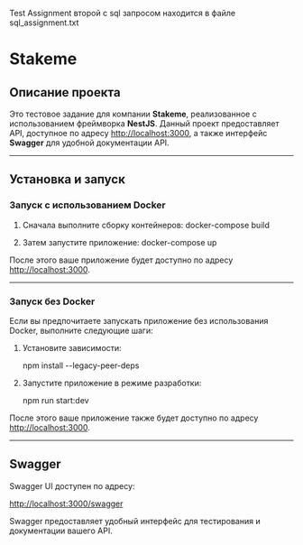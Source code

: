 Test Assignment второй с sql запросом находится в файле sql_assignment.txt 

# Stakeme

## Описание проекта

Это тестовое задание для компании **Stakeme**, реализованное с использованием фреймворка **NestJS**. Данный проект предоставляет API, доступное по адресу [http://localhost:3000](http://localhost:3000), а также интерфейс **Swagger** для удобной документации API.

---

## Установка и запуск

### Запуск с использованием Docker

1. Сначала выполните сборку контейнеров:
   docker-compose build



2. Затем запустите приложение:
   docker-compose up



После этого ваше приложение будет доступно по адресу [http://localhost:3000](http://localhost:3000).

---

### Запуск без Docker

Если вы предпочитаете запускать приложение без использования Docker, выполните следующие шаги:

1. Установите зависимости:

   npm install --legacy-peer-deps



2. Запустите приложение в режиме разработки:

   npm run start:dev



После этого ваше приложение также будет доступно по адресу [http://localhost:3000](http://localhost:3000).

---
## Swagger

Swagger UI доступен по адресу:

[http://localhost:3000/swagger](http://localhost:3000/swagger)

Swagger предоставляет удобный интерфейс для тестирования и документации вашего API.
